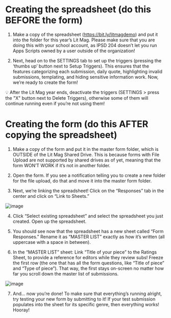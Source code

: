 # Creating the spreadsheet (do this BEFORE the form)

1. Make a copy of the spreadsheet (https://bit.ly/litmagdemo) and put it into the folder for this year’s Lit Mag. Please make sure that you are doing this with your school account, as IPSD 204 doesn’t let you run Apps Scripts owned by a user outside of the organization!

2. Next, head on to the SETTINGS tab to set up the triggers (pressing the ‘thumbs up’ button next to Setup Triggers). This ensures that the features categorizing each submission, daily quote, highlighting invalid submissions, templating, and hiding sensitive information work. Now, we’re ready to create the form!

💡 After the Lit Mag year ends, deactivate the triggers (SETTINGS > press the "X" button next to Delete Triggers), otherwise some of them will continue running even if you’re not using them!                                                       

# Creating the form (do this AFTER copying the spreadsheet)

1. Make a copy of the form and put it in the master form folder, which is OUTSIDE of the Lit Mag Shared Drive. This is because forms with File Upload are not supported by shared drives as of yet, meaning that the form WON’T WORK if it’s not in another folder.

2. Open the form. If you see a notification telling you to create a new folder for the file upload, do that and move it into the master form folder.

3. Next, we’re linking the spreadsheet! Click on the “Responses” tab in the center and click on “Link to Sheets.”

![image](https://github.com/ACulturedSwine/maker-portfolio/assets/98501518/31752034-653b-4d0e-b930-f98b0893f0e7)


4. Click “Select existing spreadsheet” and select the spreadsheet you just created. Open up the spreadsheet.

5. You should see now that the spreadsheet has a new sheet called “Form Responses.” Rename it as “MASTER LIST” exactly as how it’s written (all uppercase with a space in between).

6. In the “MASTER LIST” sheet:
Link “Title of your piece” to the Ratings Sheet, to provide a reference for editors while they review subs!
Freeze the first row (the one that has all the form questions, like “Title of piece” and “Type of piece”).  That way, the first stays on-screen no matter how far you scroll down the master list of submissions.

![image](https://github.com/ACulturedSwine/maker-portfolio/assets/98501518/342d0d8e-b68e-4082-aaa8-36f96dfc1718)

7. And… now you’re done! To make sure that everything’s running alright, try testing your new form by submitting to it! If your test submission populates into the sheet for its specific genre, then everything works! Hooray!

